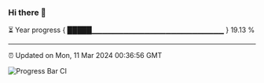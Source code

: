 ### Hi there 👋

⏳ Year progress { █████▁▁▁▁▁▁▁▁▁▁▁▁▁▁▁▁▁▁▁▁▁▁▁▁▁ } 19.13 %

---

⏰ Updated on Mon, 11 Mar 2024 00:36:56 GMT

![Progress Bar CI](https://github.com/Shyam-Makwana/GitHub-Actions-Demo/workflows/Progress%20Bar%20CI/badge.svg)
